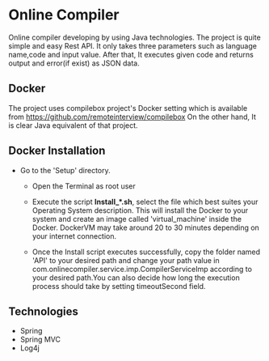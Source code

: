 # Online Compiler
Online compiler developing by using Java technologies.
The project is quite simple and easy Rest API. It only takes three parameters such as language name,code and input value. After that, It executes given code and returns output and error(if exist) as JSON data.

Docker
-----------------------------
The project uses compilebox project's Docker setting which is available from https://github.com/remoteinterview/compilebox
On the other hand, It is clear Java equivalent of that project.

Docker Installation
-----------------------------
* Go to the 'Setup' directory.
    - Open the Terminal as root user
    
    - Execute the script **Install_*.sh**, select the file which best suites your Operating System description. This will install the Docker to your system and create an image called 'virtual_machine' inside the Docker. DockerVM may take around 20 to 30 minutes depending on your internet connection.
    
    - Once the Install script executes successfully, copy the folder named 'API' to your desired path and change your path value in com.onlinecompiler.service.imp.CompilerServiceImp according to your desired path.You can also decide how long the execution process should take by setting timeoutSecond field.
    

Technologies
-----------------------------
- Spring 
- Spring MVC
- Log4j
